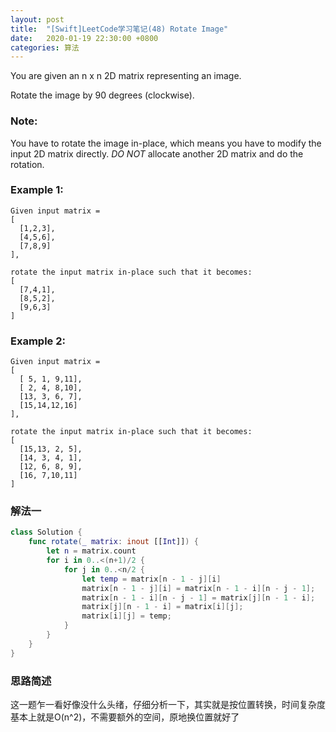 ```yaml
---
layout: post
title:  "[Swift]LeetCode学习笔记(48) Rotate Image"
date:   2020-01-19 22:30:00 +0800
categories: 算法
---
```


You are given an n x n 2D matrix representing an image.

Rotate the image by 90 degrees (clockwise).

### Note:

You have to rotate the image in-place, which means you have to modify the input 2D matrix directly. *DO NOT* allocate another 2D matrix and do the rotation.

### Example 1:

```
Given input matrix = 
[
  [1,2,3],
  [4,5,6],
  [7,8,9]
],

rotate the input matrix in-place such that it becomes:
[
  [7,4,1],
  [8,5,2],
  [9,6,3]
]
```


### Example 2:

```
Given input matrix =
[
  [ 5, 1, 9,11],
  [ 2, 4, 8,10],
  [13, 3, 6, 7],
  [15,14,12,16]
], 

rotate the input matrix in-place such that it becomes:
[
  [15,13, 2, 5],
  [14, 3, 4, 1],
  [12, 6, 8, 9],
  [16, 7,10,11]
]
```

### 解法一

```swift
class Solution {
    func rotate(_ matrix: inout [[Int]]) {
        let n = matrix.count
        for i in 0..<(n+1)/2 {
            for j in 0..<n/2 {
                let temp = matrix[n - 1 - j][i]
                matrix[n - 1 - j][i] = matrix[n - 1 - i][n - j - 1];
                matrix[n - 1 - i][n - j - 1] = matrix[j][n - 1 - i];
                matrix[j][n - 1 - i] = matrix[i][j];
                matrix[i][j] = temp;
            }
        }
    }
}
```

### 思路简述

这一题乍一看好像没什么头绪，仔细分析一下，其实就是按位置转换，时间复杂度基本上就是O(n^2)，不需要额外的空间，原地换位置就好了
